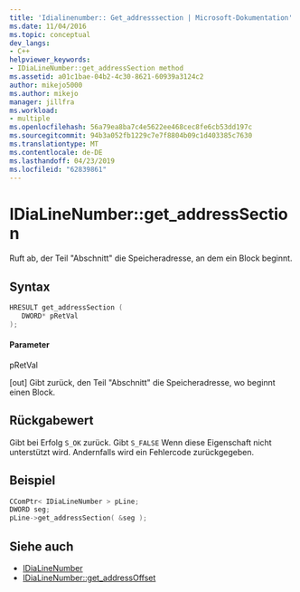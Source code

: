```yaml
---
title: 'Idialinenumber:: Get_addresssection | Microsoft-Dokumentation'
ms.date: 11/04/2016
ms.topic: conceptual
dev_langs:
- C++
helpviewer_keywords:
- IDiaLineNumber::get_addressSection method
ms.assetid: a01c1bae-04b2-4c30-8621-60939a3124c2
author: mikejo5000
ms.author: mikejo
manager: jillfra
ms.workload:
- multiple
ms.openlocfilehash: 56a79ea8ba7c4e5622ee468cec8fe6cb53dd197c
ms.sourcegitcommit: 94b3a052fb1229c7e7f8804b09c1d403385c7630
ms.translationtype: MT
ms.contentlocale: de-DE
ms.lasthandoff: 04/23/2019
ms.locfileid: "62839861"
---
```

# <a name="idialinenumbergetaddresssection"></a>IDiaLineNumber::get_addressSection
Ruft ab, der Teil "Abschnitt" die Speicheradresse, an dem ein Block beginnt.

## <a name="syntax"></a>Syntax

```C++
HRESULT get_addressSection ( 
   DWORD* pRetVal
);
```

#### <a name="parameters"></a>Parameter
 pRetVal

[out] Gibt zurück, den Teil "Abschnitt" die Speicheradresse, wo beginnt einen Block.

## <a name="return-value"></a>Rückgabewert
 Gibt bei Erfolg `S_OK` zurück. Gibt `S_FALSE` Wenn diese Eigenschaft nicht unterstützt wird. Andernfalls wird ein Fehlercode zurückgegeben.

## <a name="example"></a>Beispiel

```C++
CComPtr< IDiaLineNumber > pLine;
DWORD seg;
pLine->get_addressSection( &seg );
```

## <a name="see-also"></a>Siehe auch
- [IDiaLineNumber](../../debugger/debug-interface-access/idialinenumber.md)
- [IDiaLineNumber::get_addressOffset](../../debugger/debug-interface-access/idialinenumber-get-addressoffset.md)